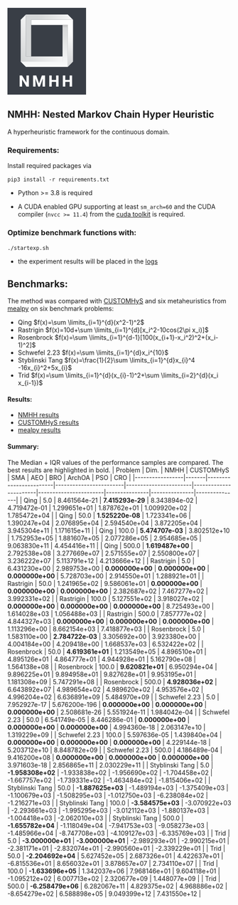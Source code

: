 
<!-- <script type="text/javascript" async
  src="https://cdnjs.cloudflare.com/ajax/libs/mathjax/2.7.7/MathJax.js?config=TeX-MML-AM_CHTML">
</script> -->


![logo](img/Logo.png)
<br>

##  NMHH: Nested Markov Chain Hyper Heuristic

A hyperheuristic framework for the continuous domain.

###  Requirements:


Install required packages via

```
pip3 install -r requirements.txt 
```
- Python >= 3.8 is required

- A CUDA enabled GPU supporting at least ```sm_arch=60``` and the CUDA compiler (`nvcc >= 11.4`) from the [cuda toolkit](https://docs.nvidia.com/cuda/cuda-installation-guide-linux/index.html) is required.


### Optimize benchmark functions with:

```shell
./startexp.sh
```
- the experiment results will be placed in the [logs](hhanalysis/logs/SA-NMHH/newExperiment/) 

## Benchmarks:

The method was compared with [CUSTOMHyS](https://github.com/jcrvz/customhys) and six metaheuristics from [mealpy](https://mealpy.readthedocs.io/en/latest/) on six benchmark problems: 


- Qing $f(x)=\sum \limits_{i=1}^{d}(x^2-1)^2$
- Rastrigin $f(x)=10d+\sum \limits_{i=1}^{d}[x_i^2-10cos(2\pi x_i)]$
- Rosenbrock $f(x)=\sum \limits_{i=1}^{d-1}[100(x_{i+1}-x_i^2)^2+(x_i-1)^2]$
- Schwefel 2.23 $f(x)=\sum \limits_{i=1}^{d}x_i^{10}$
- Styblinski Tang $f(x)=\frac{1}{2}\sum \limits_{i=1}^{d}x_{i}^4 -16x_{i}^2+5x_{i}$
- Trid $f(x)=\sum \limits_{i=1}^{d}(x_{i}-1)^2+\sum \limits_{i=2}^{d}(x_i x_{i-1})$



#### Results:

 - [NMHH results](hhanalysis/logs/SA-NMHH/GA_DE_GD_LBFGS/) 
 - [CUSTOMHyS results](hhanalysis/logs/CustomHYSPerf/)
 - [mealpy results](hhanalysis/logs/mealpyPerf)

#### Summary:
The Median + IQR values of the performance samples are compared. The best results are highlighted in bold.
 | Problem         | Dim.  | NMHH                   | CUSTOMHyS              | SMA                   | AEO                   | BRO                   | ArchOA        | PSO           | CRO           |
|-----------------|-------|------------------------|------------------------|-----------------------|-----------------------|-----------------------|---------------|---------------|---------------|
| Qing            | 5.0   | 8.461564e-21           | **7.415293e-29**  | 8.343894e-02          | 4.719472e-01          | 1.299651e+01          | 1.878762e+01  | 1.009920e+02  | 1.785472e+04  |
| Qing            | 50.0  | **1.525220e-08**  | 1.723341e+06           | 1.390247e+04          | 2.076895e+04          | 2.594540e+04          | 3.872205e+04  | 3.945304e+11  | 1.171615e+11  |
| Qing            | 100.0 | **5.474707e-03**  | 3.802512e+10           | 1.752953e+05          | 1.881607e+05          | 2.077286e+05          | 2.954685e+05  | 9.063830e+11  | 4.454416e+11  |
| Qing            | 500.0 | **1.619487e+00**  | 2.792538e+08           | 3.277669e+07          | 2.571555e+07          | 2.550800e+07          | 3.236222e+07  | 5.113791e+12  | 4.213666e+12  |
| Rastrigin       | 5.0   | 6.431230e+00           | 2.989753e+00           | **0.000000e+00** | **0.000000e+00** | **0.000000e+00** | 5.728703e+00  | 2.914550e+01  | 1.288921e+01  |
| Rastrigin       | 50.0  | 1.241965e+02           | 9.586061e+01           | **0.000000e+00** | **0.000000e+00** | **0.000000e+00** | 2.382687e+02  | 7.467277e+02  | 3.992331e+02  |
| Rastrigin       | 100.0 | 5.127551e+02           | 3.918027e+02           | **0.000000e+00** | **0.000000e+00** | **0.000000e+00** | 8.725493e+00  | 1.614028e+03  | 1.056488e+03  |
| Rastrigin       | 500.0 | 7.857777e+02           | 4.844327e+03           | **0.000000e+00** | **0.000000e+00** | **0.000000e+00** | 1.113296e+00  | 8.662154e+03  | 7.418877e+03  |
| Rosenbrock      | 5.0   | 1.583110e+00           | **2.784722e-03**  | 3.305692e+00          | 3.923380e+00          | 4.004184e+00          | 4.209418e+00  | 1.668537e+03  | 6.532422e+02  |
| Rosenbrock      | 50.0  | **4.619361e+01**  | 1.213549e+05           | 4.896510e+01          | 4.895126e+01          | 4.864777e+01          | 4.944928e+01  | 5.162790e+08  | 1.564138e+08  |
| Rosenbrock      | 100.0 | **9.620821e+01**  | 6.950294e+04           | 9.896225e+01          | 9.894958e+01          | 9.827628e+01          | 9.953195e+01  | 1.181308e+09  | 5.747291e+08  |
| Rosenbrock      | 500.0 | **4.928036e+02**  | 6.643892e+07           | 4.989654e+02          | 4.989620e+02          | 4.953576e+02          | 4.996204e+02  | 6.636891e+09  | 5.484970e+09  |
| Schwefel 2.23   | 5.0   | 7.952927e-17           | 5.676200e-196          | **0.000000e+00** | **0.000000e+00** | **0.000000e+00** | 2.508681e-26  | 5.551924e-11  | 1.984042e-04  |
| Schwefel 2.23   | 50.0  | 6.541749e-05           | 8.446286e-01           | **0.000000e+00** | **0.000000e+00** | **0.000000e+00** | 4.994360e-18  | 2.063147e+10  | 1.319229e+09  |
| Schwefel 2.23   | 100.0 | 5.597636e-05           | 1.439840e+04           | **0.000000e+00** | **0.000000e+00** | **0.000000e+00** | 4.229144e-18  | 5.203712e+10  | 8.848782e+09  |
| Schwefel 2.23   | 500.0 | 4.186489e-04           | 9.416200e+08           | **0.000000e+00** | **0.000000e+00** | **0.000000e+00** | 3.971603e-18  | 2.856865e+11  | 2.030229e+11  |
| Styblinski Tang | 5.0   | **-1.958308e+02** | -1.933838e+02          | -1.956690e+02         | -1.704458e+02         | -1.667757e+02         | -1.739331e+02 | -1.463484e+02 | -1.815406e+02 |
| Styblinski Tang | 50.0  | **-1.887625e+03** | -1.489194e+03          | -1.375409e+03         | -1.100679e+03         | -1.508295e+03         | -1.012750e+03 | -6.238084e+02 | -1.216271e+03 |
| Styblinski Tang | 100.0 | **-3.584575e+03** | -3.070922e+03          | -2.293661e+03         | -1.995295e+03         | -3.012112e+03         | -1.880137e+03 | -1.004418e+03 | -2.062010e+03 |
| Styblinski Tang | 500.0 | **-1.655782e+04** | -1.118049e+04          | -7.941753e+03         | -9.058273e+03         | -1.485966e+04         | -8.747708e+03 | -4.109127e+03 | -6.335769e+03 |
| Trid            | 5.0   | **-3.000000e+01** | **-3.000000e+01** | -2.989293e+01         | -2.990215e+01         | -2.381171e+01         | -2.832074e+01 | -2.990560e+01 | -2.339229e+01 |
| Trid            | 50.0  | **-2.204692e+04** | 5.627452e+05           | 2.687326e+01          | 4.422637e+01          | -6.815536e+01         | 8.656032e+01  | 3.878657e+07  | 2.734110e+07  |
| Trid            | 100.0 | **-1.633696e+05** | 1.342037e+06           | 7.968146e+01          | 9.604118e+01          | -1.095212e+02         | 6.007713e+02  | 2.320677e+09  | 1.448077e+09  |
| Trid            | 500.0 | **-6.258479e+06** | 6.282067e+11           | 4.829375e+02          | 4.968886e+02          | -8.654279e+02         | 6.588898e+05  | 9.049399e+12  | 7.431550e+12  |
